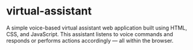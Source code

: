 # virtual-assistant
A simple voice-based virtual assistant web application built using HTML, CSS, and JavaScript. This assistant listens to voice commands and responds or performs actions accordingly — all within the browser.

